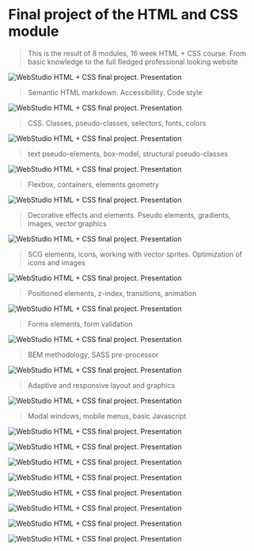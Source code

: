 # Final project of the HTML and CSS module

> This is the result of 8 modules, 16 week HTML + CSS course. From basic
> knowledge to the full fledged professional looking website

![WebStudio HTML + CSS final project. Presentation](./presentation/webstudio-01.jpg)

> Semantic HTML markdown. Accessibillity. Code style

![WebStudio HTML + CSS final project. Presentation](./presentation/webstudio-02.jpg)

> CSS. Classes, pseudo-classes, selectors, fonts, colors

![WebStudio HTML + CSS final project. Presentation](./presentation/webstudio-03.jpg)

> text pseudo-elements, box-model, structural pseudo-classes

![WebStudio HTML + CSS final project. Presentation](./presentation/webstudio-04.jpg)

> Flexbox, containers, elements geometry

![WebStudio HTML + CSS final project. Presentation](./presentation/webstudio-05.jpg)

> Decorative effects and elements. Pseudo elements, gradients, images, vector
> graphics

![WebStudio HTML + CSS final project. Presentation](./presentation/webstudio-06.jpg)

> SCG elements, icons, working with vector sprites. Optimization of icons and
> images

![WebStudio HTML + CSS final project. Presentation](./presentation/webstudio-07.jpg)

> Positioned elements, z-index, transitions, animation

![WebStudio HTML + CSS final project. Presentation](./presentation/webstudio-08.jpg)

> Forms elements, form validation

![WebStudio HTML + CSS final project. Presentation](./presentation/webstudio-09.jpg)

> BEM methodology, SASS pre-processor

![WebStudio HTML + CSS final project. Presentation](./presentation/webstudio-10.jpg)

> Adaptive and responsive layout and graphics

![WebStudio HTML + CSS final project. Presentation](./presentation/webstudio-11.jpg)

> Modal windows, mobile menus, basic Javascript

![WebStudio HTML + CSS final project. Presentation](./presentation/webstudio-12.jpg)

![WebStudio HTML + CSS final project. Presentation](./presentation/webstudio-13.jpg)

![WebStudio HTML + CSS final project. Presentation](./presentation/webstudio-14.jpg)

![WebStudio HTML + CSS final project. Presentation](./presentation/webstudio-15.jpg)

![WebStudio HTML + CSS final project. Presentation](./presentation/webstudio-16.jpg)

![WebStudio HTML + CSS final project. Presentation](./presentation/webstudio-17.jpg)

![WebStudio HTML + CSS final project. Presentation](./presentation/webstudio-18.jpg)

![WebStudio HTML + CSS final project. Presentation](./presentation/webstudio-19.jpg)
